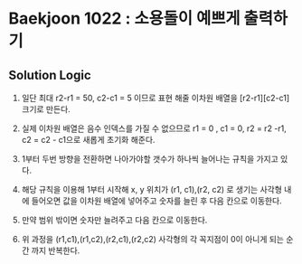 # Baekjoon 1022 : 소용돌이 예쁘게 출력하기  

## Solution Logic

1. 일단 최대 r2-r1 = 50, c2-c1 = 5 이므로 표현 해줄 이차원 배열을 
[r2-r1][c2-c1] 크기로 만든다.

2. 실제 이차원 배열은 음수 인덱스를 가질 수 없으므로 r1 = 0 , c1 = 0, r2 = r2 -r1, c2 = c2 - c1으로 새롭게 초기화 해준다.

3. 1부터 두번 방향을 전환하면 나아가야할 갯수가 하나씩 늘어나는 규칙을 가지고 있다.

4. 해당 규칙을 이용해 1부터 시작해 x, y 위치가 (r1, c1),(r2, c2) 로 생기는 사각형 내에 들어오면 값을 이차원 배열에 넣어주고 숫자를 늘린 후 다음 칸으로 이동한다.

5. 만약 범위 밖이면 숫자만 늘려주고 다음 칸으로 이동한다.

6. 위 과정을 (r1,c1),(r1,c2),(r2,c1),(r2,c2) 사각형의 각 꼭지점이 0이 아니게 되는 순간 까지 반복한다. 